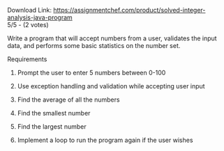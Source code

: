 Download Link: https://assignmentchef.com/product/solved-integer-analysis-java-program
<br>
5/5 - (2 votes)

Write a program that will accept numbers from a user, validates the input data, and performs some basic statistics on the number set.



Requirements

1. Prompt the user to enter 5 numbers between 0-100

2. Use exception handling and validation while accepting user input

3. Find the average of all the numbers

4. Find the smallest number

5. Find the largest number

6. Implement a loop to run the program again if the user wishes
